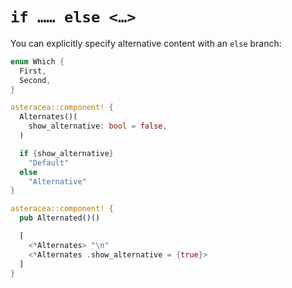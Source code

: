 # `if …… else <…>`

You can explicitly specify alternative content with an `else` branch:

```rust asteracea=Alternated
enum Which {
  First,
  Second,
}

asteracea::component! {
  Alternates()(
    show_alternative: bool = false,
  )

  if {show_alternative}
    "Default"
  else
    "Alternative"
}

asteracea::component! {
  pub Alternated()()

  [
    <*Alternates> "\n"
    <*Alternates .show_alternative = {true}>
  ]
}
```
